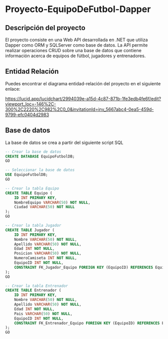 # Proyecto-EquipoDeFutbol-Dapper

## Descripción del proyecto
El proyecto consiste en una Web API desarrollada en .NET que utiliza Dapper como ORM y SQLServer como base de datos. La API permite realizar operaciones CRUD sobre una base de datos que contiene información acerca de equipos de fútbol, jugadores y entrenadores.

## Entidad Relación
Puedes encontrar el diagrama entidad-relación del proyecto en el siguiente enlace:

https://lucid.app/lucidchart/2994039e-a15d-4c87-871b-1fe3edb4fe6f/edit?viewport_loc=-146%2C-300%2C2220%2C982%2C0_0&invitationId=inv_5667abc4-0ea5-459d-9799-efc0404d2983

## Base de datos
La base de datos se crea a partir del siguiente script SQL

```SQL
-- Crear la base de datos
CREATE DATABASE EquipoFutbolDB;
GO

-- Seleccionar la base de datos
USE EquipoFutbolDB;
GO

-- Crear la tabla Equipo
CREATE TABLE Equipo (
    ID INT PRIMARY KEY,
    NombreEquipo VARCHAR(50) NOT NULL,
    Ciudad VARCHAR(50) NOT NULL
);
GO

-- Crear la tabla Jugador
CREATE TABLE Jugador (
    ID INT PRIMARY KEY,
    Nombre VARCHAR(50) NOT NULL,
    Apellido VARCHAR(50) NOT NULL,
    Edad INT NOT NULL,
    Posicion VARCHAR(50) NOT NULL,
    NumeroCamiseta INT NOT NULL,
    EquipoID INT NOT NULL,
    CONSTRAINT FK_Jugador_Equipo FOREIGN KEY (EquipoID) REFERENCES Equipo(ID)
);
GO

-- Crear la tabla Entrenador
CREATE TABLE Entrenador (
    ID INT PRIMARY KEY,
    Nombre VARCHAR(50) NOT NULL,
    Apellido VARCHAR(50) NOT NULL,
    Edad INT NOT NULL,
    Pais VARCHAR(50) NOT NULL,
    EquipoID INT NOT NULL,
    CONSTRAINT FK_Entrenador_Equipo FOREIGN KEY (EquipoID) REFERENCES Equipo(ID)
);
GO
